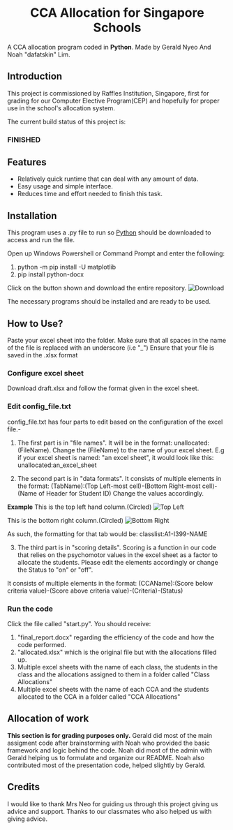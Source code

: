 <h1 align="center">
CCA Allocation for Singapore Schools
</h1>

A CCA allocation program coded in **Python**. 
Made by Gerald Nyeo And Noah "dafatskin" Lim.

## Introduction
This project is commissioned by Raffles Institution, Singapore, first for grading for our Computer Elective Program(CEP) and hopefully for proper use in the school's allocation system.

The current build status of this project is: 
### FINISHED 

## Features
- Relatively quick runtime that can deal with any amount of data.
- Easy usage and simple interface.
- Reduces time and effort needed to finish this task.

## Installation
This program uses a .py file to run so [Python](https://www.python.org/downloads/) should be downloaded to access and run the file.

Open up Windows Powershell or Command Prompt and enter the following:
1. python -m pip install -U matplotlib
2. pip install python-docx

Click on the button shown and download the entire repository.
![Download](https://github.com/dafatskin/CEP_FinalProject_2018/blob/master/Screenshots/Download.PNG?raw=true)

The necessary programs should be installed and are ready to be used.

## How to Use?
Paste your excel sheet into the folder. Make sure that all spaces in the name of the file is replaced with an underscore (i.e "_")
Ensure that your file is saved in the .xlsx format

### Configure excel sheet
Download draft.xlsx and follow the format given in the excel sheet. 

### Edit config_file.txt
config_file.txt has four parts to edit based on the configuration of the excel file.-

1. The first part is in "file names". It will be in the format: unallocated:(FileName).
Change the (FileName) to the name of your excel sheet.
E.g if your excel sheet is named: "an excel sheet", it would look like this:
unallocated:an_excel_sheet

2. The second part is in "data formats". It consists of multiple elements in the format: 
(TabName):(Top Left-most cell)-(Bottom Right-most cell)-(Name of Header for Student ID)
Change the values accordingly.

**Example**
This is the top left hand column.(Circled)
![Top Left](https://github.com/dafatskin/CEP_FinalProject_2018/blob/master/Screenshots/Snip1.PNG?raw=true)

This is the bottom right column.(Circled)
![Bottom Right](https://github.com/dafatskin/CEP_FinalProject_2018/blob/master/Screenshots/snip2.PNG?raw=true)

As such, the formatting for that tab would be:
classlist:A1-I399-NAME

3. The third part is in "scoring details". Scoring is a function in our code that relies on the psychomotor values in the excel sheet as a factor to allocate the students. Please edit the elements accordingly or change the Status to "on" or "off".

It consists of multiple elements in the format:
(CCAName):(Score below criteria value)-(Score above criteria value)-(Criteria)-(Status)

### Run the code
Click the file called "start.py". You should receive:
1. "final_report.docx" regarding the efficiency of the code and how the code performed.
2. "allocated.xlsx" which is the original file but with the allocations filled up.
3. Multiple excel sheets with the name of each class, the students in the class and the allocations assigned to them in a folder called "Class Allocations"
4. Multiple excel sheets with the name of each CCA and the students allocated to the CCA in a folder called "CCA Allocations"


## Allocation of work
**This section is for grading purposes only.**
Gerald did most of the main assigment code after brainstorming with Noah who provided the basic framework and logic behind the code. Noah did most of the admin with Gerald helping us to formulate and organize our README. Noah also contributed most of the presentation code, helped slightly by Gerald.

## Credits
I would like to thank Mrs Neo for guiding us through this project giving us advice and support.
Thanks to our classmates who also helped us with giving advice.




